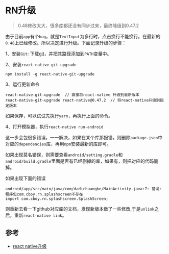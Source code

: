 # RN升级

> 0.48修改太大，很多库都还没有同步过来，最终降级到0.47.2

由于目前`app`有个`bug`，就是`TextInput`为多行时，点击换行不能换行。在最新的`0.48`上已经修改。所以决定进行升级。下面记录升级的步骤：

1、安装`Git`: 下载<a href='https://git-scm.com/downloads' target='_blank'>git</a>，并把其路径添加到`PATH`变量中。

2、安装`react-native-git-upgrade`

```
npm install -g react-native-git-upgrade
```

3、运行更新命令

```
react-native-git-upgrade  // 直接将react-native 升级到最新版本
react-native-git-upgrade react-native@0.47.2  // 将react-native升级到指定版本
```

如果保存，可以试试先执行`yarn`，再执行上面的命令。

4、打开模拟器，执行`react-native run-android`

这一步会包很多错误，一一解决，如果在某个库那报错，则删除`package.json`中对应的`dependencies`库，再用`npm`安装最新的库即可。

如果出现莫名错误，则需要查看`android/setting.gradle`和`android/build.gradle`里面是否有已经删掉的库，如果有，则把对应的代码删掉。

如果出现下面的错误
```
android/app/src/main/java/com/dadichuangke/MainActivity.java:7: 错误: 程序包com.cboy.rn.splashscreen不存在
import com.cboy.rn.splashscreen.SplashScreen;
```

则重新去看一下github对应库的文档，发现新版本做了一些修改,于是`unlink`之后，重新`react-native link`。


## 参考

- <a href='http://reactnative.cn/docs/0.48/upgrading.html' target='_blank'>react native升级</a>

